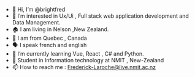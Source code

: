 - 👋 Hi, I’m @brightfred
- 👀 I’m interested in Ux/Ui , Full stack web application development and Data Management.
- 🏠 I am living in Nelson  ,New Zealand.
- 🍁 I am from Quebec , Canada
- 🗣️ I speak french and english
- 🌱 I’m currently learning  Vue, React , C# and Python.
- 🎒 Student in Information technology at NMIT , New-Zealand
- 📫 How to reach me : Frederick-Laroche@live.nmit.ac.nz

